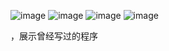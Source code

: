 ![image](https://github.com/user-attachments/assets/c8a19767-5dc9-46dc-9e12-7d1022ba725a)
![image](https://github.com/user-attachments/assets/3753f94f-9ec1-4b55-b1ea-646fbb25b477)
![image](https://github.com/user-attachments/assets/3159c27d-394f-4eec-9a56-e5a3f6146d88)
![image](https://github.com/user-attachments/assets/2e34b1b7-fbde-48bf-98a1-12a7f085d022)


，展示曾经写过的程序

